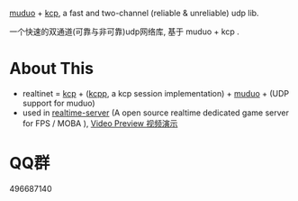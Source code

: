 

[muduo](https://github.com/chenshuo/muduo) + [kcp](https://github.com/skywind3000/kcp), a fast and two-channel (reliable & unreliable) udp lib. 

一个快速的双通道(可靠与非可靠)udp网络库, 基于 muduo + kcp .

# About This 

<!-- - combine [kcp](https://github.com/skywind3000/kcp) with [muduo](https://github.com/chenshuo/muduo).  -->
- realtinet = [kcp](https://github.com/skywind3000/kcp) + ([kcpp](https://github.com/no5ix/kcpp), a kcp session implementation) + [muduo](https://github.com/chenshuo/muduo) + (UDP support for muduo)
- used in [realtime-server](https://github.com/no5ix/realtime-server) (A open source realtime dedicated game server for FPS / MOBA ), [Video Preview 视频演示](https://github.com/no5ix/realtime-server/blob/master/img/UE4DemoScreenshot.gif)


# QQ群

496687140


<!-- - git submodule add -b asio-1-16-1 https://github.com/no5ix/asio.git -->